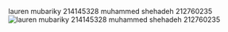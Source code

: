 lauren mubariky 214145328
muhammed shehadeh 212760235
![lauren mubariky 214145328
muhammed shehadeh 212760235](path/to/214145328_212760235_4.jpeg)
